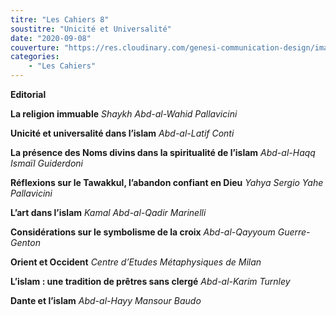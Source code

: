 ```yaml
---
titre: "Les Cahiers 8"
soustitre: "Unicité et Universalité"
date: "2020-09-08"
couverture: "https://res.cloudinary.com/genesi-communication-design/image/upload/v1606125410/ihei/couvertures/c08_vlhiv3.jpg"
categories:
    - "Les Cahiers"
---
```


**Editorial**

**La religion immuable**
*Shaykh Abd-al-Wahid Pallavicini*

**Unicité et universalité dans l’islam**
*Abd-al-Latif Conti*

**La présence des Noms divins dans la spiritualité de l’islam**
*Abd-al-Haqq Ismaïl Guiderdoni*

**Réflexions sur le Tawakkul, l’abandon confiant en Dieu**
*Yahya Sergio Yahe Pallavicini*

**L’art dans l’islam**
*Kamal Abd-al-Qadir Marinelli*

**Considérations sur le symbolisme de la croix**
*Abd-al-Qayyoum Guerre-Genton*

**Orient et Occident**
*Centre d’Etudes Métaphysiques de Milan*

**L’islam&nbsp;: une tradition de prêtres sans clergé**
*Abd-al-Karim Turnley*

**Dante et l’islam**
*Abd-al-Hayy Mansour Baudo*